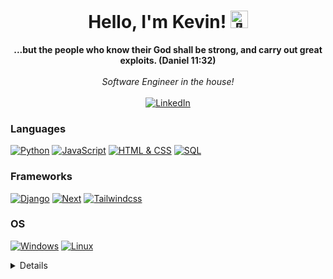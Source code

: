 <h1 align="center">Hello, I'm Kevin! <img src="https://github-production-user-asset-6210df.s3.amazonaws.com/24524555/238178097-766d336d-b87d-44ba-807c-c51de2bc6b4d.gif" width="28px" alt="👋"></h1>

<p align="center">
    <b>...but the people who know their God shall be strong, and carry out great exploits. (Daniel 11:32)</b><br><br>
    <i>
        Software Engineer in the house!<br>
    </i><br>
  <a href="https://www.linkedin.com/in/vokewasike/" target="_blank">
      <img src="https://img.shields.io/badge/LinkedIn-blue?style=for-the-badge&logo=linkedin&logoColor=white" alt="LinkedIn">
  </a>
</p>

### Languages

[![Python](https://img.shields.io/badge/python-black?style=for-the-badge&logo=python&logoColor=green)](https://github.com/vokewasike)
[![JavaScript](https://img.shields.io/badge/javascript-black?style=for-the-badge&logo=javascript)](https://github.com/vokewasike)
[![HTML & CSS](https://img.shields.io/badge/HTML_&_CSS-black?style=for-the-badge&logo=html5)](https://github.com/vokewasike)
[![SQL](https://img.shields.io/badge/sql-black?style=for-the-badge&logo=postgresql)](https://github.com/vokewasike)


### Frameworks

[![Django](https://img.shields.io/badge/django-black?style=for-the-badge&logo=django)](https://github.com/vokewasike)
[![Next](https://img.shields.io/badge/next.js-black?style=for-the-badge&logo=next.js)](https://github.com/vokewasike)
[![Tailwindcss](https://img.shields.io/badge/tailwindcss-black?style=for-the-badge&logo=tailwindcss)](https://github.com/vokewasike)

### OS

[![Windows](https://img.shields.io/badge/Windows-black?style=for-the-badge&logo=Windows)](https://github.com/vokewasike)
[![Linux](https://img.shields.io/badge/linux-black?style=for-the-badge&logo=Linux)](https://github.com/vokewasike)

<details>
<p align="center">
  <a href="https://github.com/vokewasike">
    <img src="https://github-profile-summary-cards.vercel.app/api/cards/profile-details?username=vokewasike&theme=transparent" />
  </a>
  <a href="https://github.com/vokewasike">
    <img src="https://github-readme-streak-stats.herokuapp.com/?user=vokewasike&hide_border=true&card_width=338&theme=transparent" />
  </a>
  <a href="https://github.com/vokewasike">
    <img src="https://github-profile-summary-cards.vercel.app/api/cards/stats?username=vokewasike&theme=transparent" />
  </a>
  <a href="https://github.com/vokewasike">
    <img src="https://github-readme-stats.vercel.app/api/top-langs/?username=vokewasike&langs_count=10&exclude_repo=&hide=html,c,jupyter%20notebook,vim%20script,cmake,makefile,batchfile,emacs%20lisp&card_width=699&hide_border=true&theme=transparent" />
  </a>
</p>
</details>
<!--
<p align="center">
  <a href="https://github.com/vokewasike">
    <img src="https://komarev.com/ghpvc/?username=vokewasike&color=blue&style=flat)" />
  </a>
</p>
<br><br>
-->
<!--
- 🔭 I’m currently working on an vehicle b

- 🌱 I’m currently learning Bootstrap5

- 👯 I’m looking to collaborate on ...
- 🤔 I’m looking for help with ...
- 💬 Ask me about ...
- 📫 How to reach me: ...
- 😄 Pronouns: ...
- ⚡ Fun fact: ...
  -->
